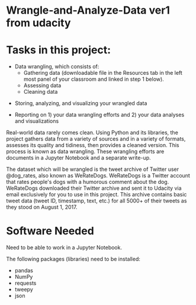 # Wrangle-and-Analyze-Data ver1 from udacity 

# Tasks in this project: 

- Data wrangling, which consists of:
    - Gathering data (downloadable file in the Resources tab in the left most panel of your classroom and linked in step 1 below).
    - Assessing data
    - Cleaning data
>
- Storing, analyzing, and visualizing your wrangled data

- Reporting on 1) your data wrangling efforts and 2) your data analyses and visualizations


Real-world data rarely comes clean. Using Python and its libraries, the project gathers data from a variety of sources and in a variety of formats, assesses its quality and tidiness, then provides a cleaned version. This process is known as data wrangling. These wrangling efforts are documents in a Jupyter Notebook and a separate write-up.

The dataset which will be wrangled is the tweet archive of Twitter user @dog_rates, also known as WeRateDogs. WeRateDogs is a Twitter account that rates people's dogs with a humorous comment about the dog. WeRateDogs downloaded their Twitter archive and sent it to Udacity via email exclusively for you to use in this project. This archive contains basic tweet data (tweet ID, timestamp, text, etc.) for all 5000+ of their tweets as they stood on August 1, 2017.

# Software Needed
Need to be able to work in a Jupyter Notebook.

The following packages (libraries) need to be installed:
- pandas
- NumPy
- requests
- tweepy
- json
